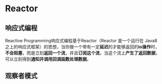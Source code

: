 # Reactor

## 响应式编程

Reactive Programming响应式编程基于Reactor（Reactor 是一个运行在 Java8 之上的响应式框架）的思想，当你做一个带有一定**延迟**的才能够返回的**io操作**时，**不会阻塞**，而是立刻**返回一个流**，并且**订阅这个流**，当这个流上**产生了返回数据**，可以立刻得到**通知并调用回调函数处理数据**。

## 观察者模式

